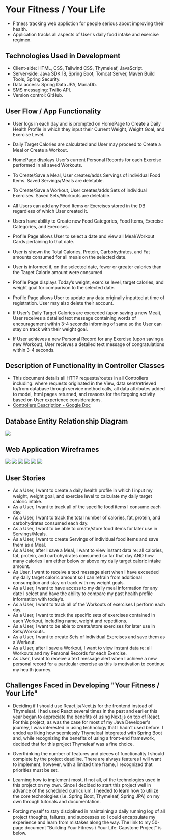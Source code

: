 # Your Fitness / Your Life

- Fitness tracking web appliction for people serious about improving their health.
- Application tracks all aspects of User's daily food intake and exercise regimen.

## Technologies Used in Development
- Client-side: HTML, CSS, Tailwind CSS, Thymeleaf, JavaScript.
- Server-side: Java SDK 18, Spring Boot, Tomcat Server, Maven Build Tools, Spring Security.
- Data access: Spring Data JPA, MariaDb.
- SMS messaging: Twilio API.
- Version control: GitHub.



## User Flow / App Functionality
- User logs in each day and is prompted on HomePage to Create a Daily Health Profile in which they input their Current Weight, Weight Goal, and Exercise Level. 
- Daily Target Calories are calculated and User may proceed to Create a Meal or Create a Workout.
- HomePage displays User’s current Personal Records for each Exercise performed in all saved Workouts.

- To Create/Save a Meal, User creates/adds Servings of individual Food Items. Saved Servings/Meals are deletable.
- To Create/Save a Workout, User creates/adds Sets of individual Exercises. Saved Sets/Workouts are deletable.
- All Users can add any Food Items or Exercises stored in the DB regardless of which User created it.
- Users have ability to Create new Food Categories, Food Items, Exercise Categories, and Exercises.

- Profile Page allows User to select a date and view all Meal/Workout Cards pertaining to that date.
- User is shown the Total Calories, Protein, Carbohydrates, and Fat amounts consumed for all meals on the selected date. 
- User is informed if, on the selected date, fewer or greater calories than the Target Calorie amount were consumed.
- Profile Page displays Today’s weight, exercise level, target calories, and weight goal for comparison to the selected date.
- Profile Page allows User to update any data originally inputted at time of registration.  User may also delete their account.

- If User’s Daily Target Calories are exceeded (upon saving a new Meal), User receives a detailed text message containing words of encouragement within 3-4 seconds informing of same so the User can stay on track with their weight goal.
- If User achieves a new Personal Record for any Exercise (upon saving a new Workout), User recieves a detailed text message of congratulations within 3-4 seconds.

## Description of Functionality in Controller Classes
- This document details all HTTP requests/routes in all Controllers including: where requests originated in the View, data sent/retrieved to/from database through service method calls, all data attributes added to model, html pages returned, and reasons for the forgoing activity based on User experience considerations.
- <a href="https://docs.google.com/document/d/1NfciJLEmpYaysyvyymCTEvvb_erk786KrhxmxelmN4k/edit?usp=sharing" target="_blank">Controllers Description - Google Doc</a>

## Database Entity Relationship Diagram
<img src="src/main/resources/static/img/Fitness-App-1.png"> 

## Web Application Wireframes

<img src="src/main/resources/static/img/wireframe-1.jpg"> 
<img src="src/main/resources/static/img/wireframe-2.jpg"> 
<img src="src/main/resources/static/img/wireframe-3.jpg"> 
<img src="src/main/resources/static/img/wireframe-4.jpg"> 
<img src="src/main/resources/static/img/wireframe-5.jpg"> 
<img src="src/main/resources/static/img/wireframe-6.jpg"> 

## User Stories

- As a User, I want to create a daily health profile in which I input my weight, weight goal, and exercise level to calculate my daily target caloric intake.
- As a User, I want to track all of the specific food items I consume each day.
- As a User, I want to track the total number of calories, fat, protein, and carbohydrates consumed each day.
- As a User, I want to be able to create/store food items for later use in Servings/Meals.
- As a User, I want to create Servings of individual food items and save them as a Meal.
- As a User, after I save a Meal, I want to view instant data re: all calories, fat, protein, and carbohydrates consumed so far that day AND how many calories I am either below or above my daily target caloric intake amount.
- As User, I want to receive a text message alert when I have exceeded my daily target caloric amount so I can refrain from additional consumption and stay on track with my weight goals.
- As a User, I want to have access to my daily meal information for any date I select and have the ability to compare my past health profile information with today’s.
- As a User, I want to track all of the Workouts of exercises I perform each day.
- As a User, I want to track the specific sets of exercises contained in each Workout, including name, weight and repetitions.
- As a User, I want to be able to create/store exercises for later use in Sets/Workouts.
- As a User, I want to create Sets of individual Exercises and save them as a Workout.
- As a User, after I save a Workout, I want to view instant data re: all Workouts and my Personal Records for each Exercise.
- As User, I want to receive a text message alert when I achieve a new personal record for a particular exercise as this is motivation to continue my health journey.

## Challenges Faced in Developing "Your Fitness / Your Life"

- Deciding if I should use React.js/Next.js for the frontend instead of Thymeleaf. I had used React several times in the past and earlier this year began to appreciate the benefits of using Next.js on top of React. For this project, as was the case for most of my Java Developer's journey, I was interested in using technology that I hadn't used before. I ended up liking how seemlessly Thymeleaf integrated with Spring Boot and, while recognizing the benefits of using a front-end framework, 
decided that for this project Thymeleaf was a fine choice. 

- Overthinking the number of features and pieces of functionality I should complete by the project deadline. There are always features I will want to implement, however, with a limited time frame, I recognized that priorities must be set.

- Learning how to implement most, if not all, of the technologies used in this project on my own. Since I decided to start this project well in advance of the scheduled curriculum, I needed to learn how to utilize the core technologies (i.e. Spring Boot, Thymeleaf, Spring JPA) on my own through tutorials and documentation.

- Forcing myself to stay disciplined in maintaining a daily running log of all project thoughts, failures, and successes so I could encapsulate my experience and learn from mistakes along the way. The link to my 50-page document "Building Your Fitness / Your Life: Capstone Project" is below.
